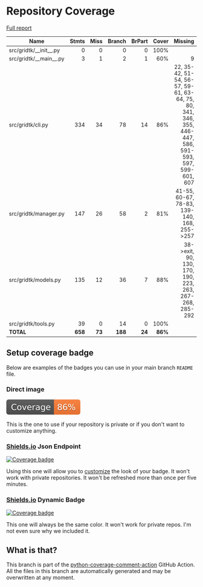 # Repository Coverage

[Full report](https://htmlpreview.github.io/?https://github.com/idiap/gridtk/blob/python-coverage-comment-action-data/htmlcov/index.html)

| Name                       |    Stmts |     Miss |   Branch |   BrPart |   Cover |   Missing |
|--------------------------- | -------: | -------: | -------: | -------: | ------: | --------: |
| src/gridtk/\_\_init\_\_.py |        0 |        0 |        0 |        0 |    100% |           |
| src/gridtk/\_\_main\_\_.py |        3 |        1 |        2 |        1 |     60% |         9 |
| src/gridtk/cli.py          |      334 |       34 |       78 |       14 |     86% |22, 35-42, 51-54, 56-57, 59-61, 63-64, 75, 80, 341, 346, 355, 446-447, 586, 591-593, 597, 599-601, 607 |
| src/gridtk/manager.py      |      147 |       26 |       58 |        2 |     81% |41-55, 60-67, 78-83, 139-140, 168, 255->257 |
| src/gridtk/models.py       |      135 |       12 |       36 |        7 |     88% |38->exit, 90, 130, 170, 190, 223, 263, 267-268, 285-292 |
| src/gridtk/tools.py        |       39 |        0 |       14 |        0 |    100% |           |
|                  **TOTAL** |  **658** |   **73** |  **188** |   **24** | **86%** |           |


## Setup coverage badge

Below are examples of the badges you can use in your main branch `README` file.

### Direct image

[![Coverage badge](https://raw.githubusercontent.com/idiap/gridtk/python-coverage-comment-action-data/badge.svg)](https://htmlpreview.github.io/?https://github.com/idiap/gridtk/blob/python-coverage-comment-action-data/htmlcov/index.html)

This is the one to use if your repository is private or if you don't want to customize anything.

### [Shields.io](https://shields.io) Json Endpoint

[![Coverage badge](https://img.shields.io/endpoint?url=https://raw.githubusercontent.com/idiap/gridtk/python-coverage-comment-action-data/endpoint.json)](https://htmlpreview.github.io/?https://github.com/idiap/gridtk/blob/python-coverage-comment-action-data/htmlcov/index.html)

Using this one will allow you to [customize](https://shields.io/endpoint) the look of your badge.
It won't work with private repositories. It won't be refreshed more than once per five minutes.

### [Shields.io](https://shields.io) Dynamic Badge

[![Coverage badge](https://img.shields.io/badge/dynamic/json?color=brightgreen&label=coverage&query=%24.message&url=https%3A%2F%2Fraw.githubusercontent.com%2Fidiap%2Fgridtk%2Fpython-coverage-comment-action-data%2Fendpoint.json)](https://htmlpreview.github.io/?https://github.com/idiap/gridtk/blob/python-coverage-comment-action-data/htmlcov/index.html)

This one will always be the same color. It won't work for private repos. I'm not even sure why we included it.

## What is that?

This branch is part of the
[python-coverage-comment-action](https://github.com/marketplace/actions/python-coverage-comment)
GitHub Action. All the files in this branch are automatically generated and may be
overwritten at any moment.